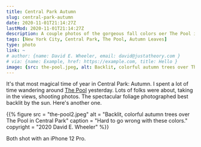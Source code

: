 ```yaml
---
title: Central Park Autumn
slug: central-park-autumn
date: 2020-11-01T21:14:27Z
lastMod: 2020-11-01T21:14:27Z
description: A couple photos of the gorgeous fall colors oer The Pool in Central Park.
tags: [New York City, Central Park, The Pool, Autumn Leaves]
type: photo
link: ~
# author: {name: David E. Wheeler, email: david@justatheory.com }
# via: {name: Example, href: https://example.com, title: Hello }
image: {src: the-pool.jpeg, alt: Backlit, colorful autumn trees over The Pool in Central Park, caption: Autumn colors over The Pool, copyright: 2020 David E. Wheeler }
---
```


It's that most magical time of year in Central Park: Autumn. I spent a lot of
time wandering around [The Pool] yesterday. Lots of folks were about, taking in
the views, shooting photos. The spectacular foliage photographed best backlit
by the sun. Here's another one.

{{% figure
    src       = "the-pool2.jpeg"
    alt       = "Backlit, colorful autumn trees over The Pool in Central Park"
    caption   = "Hard to go wrong with these colors."
    copyright = "2020 David E. Wheeler"
%}}

Both shot with an iPhone 12 Pro.

  [The Pool]: https://www.centralparknyc.org/locations/the-pool
     "Central Park Conservancy: The Pool"
